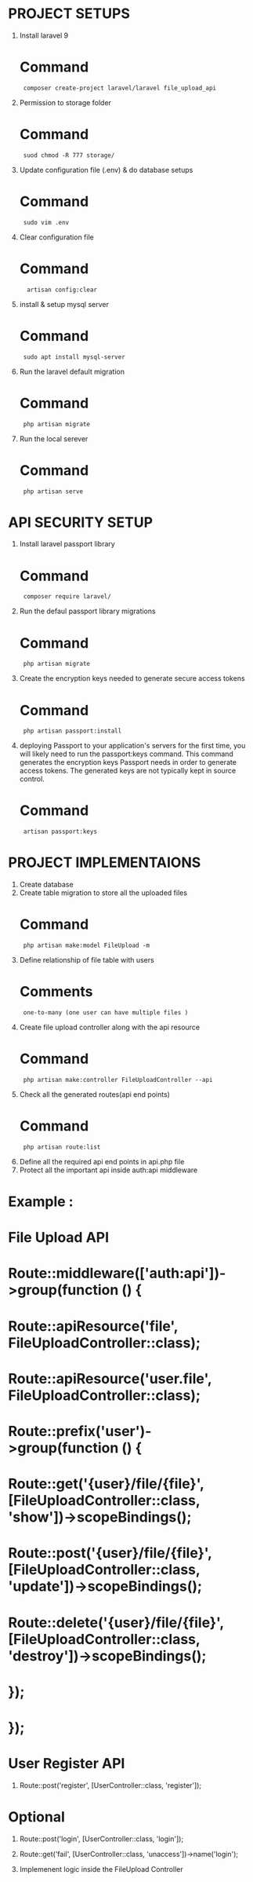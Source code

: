 # PROJECT SETUPS
1. Install laravel 9 
    # Command
        composer create-project laravel/laravel file_upload_api
2. Permission to storage folder
    # Command
        suod chmod -R 777 storage/
3. Update configuration file (.env) & do database setups 
    # Command
        sudo vim .env
4. Clear configuration file
    # Command
         artisan config:clear
5. install & setup mysql server
    # Command
        sudo apt install mysql-server
6. Run the laravel default migration 
    # Command
        php artisan migrate
7. Run the local serever
    # Command
        php artisan serve
    

# API SECURITY SETUP
1. Install laravel passport library
    # Command
        composer require laravel/
2. Run the defaul passport library migrations
    # Command
        php artisan migrate
3. Create the encryption keys needed to generate secure access tokens
    # Command
        php artisan passport:install
4.  deploying Passport to your application's servers for the first time, you will likely need to run the passport:keys command. This command generates the encryption keys Passport needs in order to generate access tokens. The generated keys are not typically kept in source control.
    # Command
         artisan passport:keys

# PROJECT IMPLEMENTAIONS
1. Create database
2. Create table migration to store all the uploaded files
    # Command
        php artisan make:model FileUpload -m
3. Define relationship of file table with users 
    # Comments
        one-to-many (one user can have multiple files )
4. Create file upload controller along with the api resource 
    # Command
        php artisan make:controller FileUploadController --api
5. Check all the generated routes(api end points)
    # Command
        php artisan route:list
6. Define all the required api end points in api.php file
7. Protect all the important api inside auth:api middleware
# Example : 
# File Upload API
# Route::middleware(['auth:api'])->group(function () {
#   Route::apiResource('file', FileUploadController::class);
#   Route::apiResource('user.file', FileUploadController::class);
#   Route::prefix('user')->group(function () {
#       Route::get('{user}/file/{file}', [FileUploadController::class, 'show'])->scopeBindings();
#       Route::post('{user}/file/{file}', [FileUploadController::class, 'update'])->scopeBindings();
#       Route::delete('{user}/file/{file}', [FileUploadController::class, 'destroy'])->scopeBindings();
#   });
# });

# User Register API
1. Route::post('register', [UserController::class, 'register']);

# Optional
1. Route::post('login', [UserController::class, 'login']);
2. Route::get('fail', [UserController::class, 'unaccess'])->name('login');

7. Implemenent logic inside the FileUpload Controller